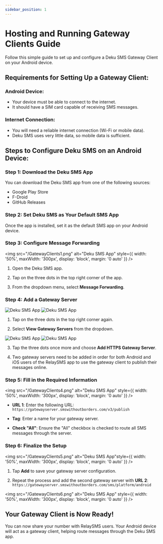 ```yaml
---
sidebar_position: 1
---
```


# Hosting and Running Gateway Clients Guide

Follow this simple guide to set up and configure a Deku SMS Gateway Client on your Android device.

## Requirements for Setting Up a Gateway Client:

### Android Device:
- Your device must be able to connect to the internet.
- It should have a SIM card capable of receiving SMS messages.

### Internet Connection:
- You will need a reliable internet connection (Wi-Fi or mobile data).
- Deku SMS uses very little data, so mobile data is sufficient.

## Steps to Configure Deku SMS on an Android Device:

### Step 1: Download the Deku SMS App
You can download the Deku SMS app from one of the following sources:
- Google Play Store
- F-Droid
- GitHub Releases

### Step 2: Set Deku SMS as Your Default SMS App
Once the app is installed, set it as the default SMS app on your Android device.

### Step 3: Configure Message Forwarding

<img src="/GatewayClients1.png" alt="Deku SMS App" style={{ width: '50%', maxWidth: '300px', display: 'block', margin: '0 auto' }} />

1. Open the Deku SMS app.

2. Tap on the three dots in the top right corner of the app.

3. From the dropdown menu, select **Message Forwarding**.

### Step 4: Add a Gateway Server

<div style={{ display: 'flex', justifyContent: 'space-around', gap: '10px' }}>
  <img src="/GatewayClients2.png" alt="Deku SMS App" style={{ width: '48%', maxWidth: '300px' }} />
  <img src="/GatewayClients2a.png" alt="Deku SMS App" style={{ width: '48%', maxWidth: '300px' }} /> 
</div>

1. Tap on the three dots in the top right corner again.

2. Select **View Gateway Servers** from the dropdown.

<div style={{ display: 'flex', justifyContent: 'space-around', gap: '10px' }}>
  <img src="/GatewayClients3.png" alt="Deku SMS App" style={{ width: '48%', maxWidth: '300px' }} />
  <img src="/GatewayClients3a.png" alt="Deku SMS App" style={{ width: '48%', maxWidth: '300px' }} />
</div>

3. Tap the three dots once more and choose **Add HTTPS Gateway Server**.

4. Two gateway servers need to be added in order for both Android and iOS users of the RelaySMS app to use the gateway client to publish their messages online.

### Step 5: Fill in the Required Information

<img src="/GatewayClients4.png" alt="Deku SMS App" style={{ width: '50%', maxWidth: '300px', display: 'block', margin: '0 auto' }} />

- **URL 1**: Enter the following URL:  
  `https://gatewayserver.smswithoutborders.com/v3/publish`

- **Tag**: Enter a name for your gateway server.

- **Check "All"**: Ensure the "All" checkbox is checked to route all SMS messages through the server.

### Step 6: Finalize the Setup

<img src="/GatewayClients5.png" alt="Deku SMS App"style={{ width: '50%', maxWidth: '300px', display: 'block', margin: '0 auto' }} />

1. Tap **Add** to save your gateway server configuration.

2. Repeat the process and add the second gateway server with **URL 2**:  
   `https://gatewayserver.smswithoutborders.com/sms/platform/android`

<img src="/GatewayClients6.png" alt="Deku SMS App" style={{ width: '50%', maxWidth: '300px', display: 'block', margin: '0 auto' }} />

## Your Gateway Client is Now Ready!

You can now share your number with RelaySMS users. Your Android device will act as a gateway client, helping route messages through the Deku SMS app.

